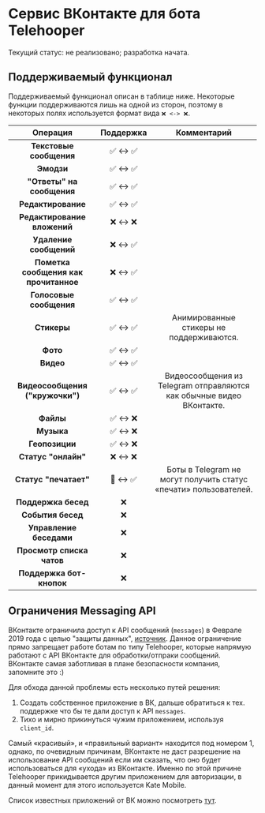 # Сервис ВКонтакте для бота Telehooper

Текущий статус: не реализовано; разработка начата.

## Поддерживаемый функционал

Поддерживаемый функционал описан в таблице ниже. Некоторые функции поддерживаются лишь на одной из сторон, поэтому в некоторых полях используется формат вида `❌ <-> ❌`.

| **Операция**                          | **Поддержка** | **Комментарий**    |
|:-------------------------------------:|:-------------:|:------------------:|
| **Текстовые сообщения**               | ✅ <-> ✅     |                    |
| **Эмодзи**                            | ✅ <-> ✅     |                    |
| **"Ответы" на сообщения**             | ✅ <-> ✅     |                    |
| **Редактирование**                    | ✅ <-> ✅     |                    |
| **Редактирование вложений**           | ❌ <-> ❌     |                    |
| **Удаление сообщений**                | ❌ <-> ✅     |                    |
| **Пометка сообщения как прочитанное** | ❌ <-> ✅     |                    |
| **Голосовые сообщения**               | ✅ <-> ✅     |                    |
| **Стикеры**                           | ✅ <-> ✅     | Анимированные стикеры не поддерживаются. |
| **Фото**                              | ✅ <-> ✅     |                    |
| **Видео**                             | ✅ <-> ✅     |                    |
| **Видеосообщения ("кружочки")**       | ✅ <-> ✅     | Видеосообщения из Telegram отправляются как обычные видео ВКонтакте. |
| **Файлы**                             | ✅ <-> ❌     |                    |
| **Музыка**                            | ✅ <-> ❌     |                    |
| **Геопозиции**                        | ✅ <-> ❌     |                    |
| **Статус "онлайн"**                   | ❌ <-> ❌     |                    |
| **Статус "печатает"**                 | 🚫 <-> ✅     | Боты в Telegram не могут получить статус «печати» пользователей. |
| **Поддержка бесед**                   | ❌            |                    |
| **События бесед**                     | ❌            |                    |
| **Управление беседами**               | ❌            |                    |
| **Просмотр списка чатов**             | ❌            |                    |
| **Поддержка бот-кнопок**              | ❌            |                    |

## Ограничения Messaging API

ВКонтакте ограничила доступ к API сообщений (`messages`) в Феврале 2019 года с целью "защиты данных", [источник](https://dev.vk.com/reference/roadmap#%D0%9E%D0%B3%D1%80%D0%B0%D0%BD%D0%B8%D1%87%D0%B5%D0%BD%D0%B8%D0%B5%20Messages%20API). Данное ограничение прямо запрещает работе ботам по типу Telehooper, которые напрямую работают с API ВКонтакте для обработки/отпраки сообщений. ВКонтакте самая заботливая в плане безопасности компания, запомните это :)

Для обхода данной проблемы есть несколько путей решения:

1. Создать собственное приложение в ВК, дальше обратиться к тех. поддержке что бы те дали доступ к API `messages`.
2. Тихо и мирно прикинуться чужим приложением, используя `client_id`.

Самый «красивый», и «правильный вариант» находится под номером 1, однако, по очевидным причинам, ВКонтакте не даст разрешение на использование API сообщений если им сказать, что оно будет использоваться для «ухода» из ВКонтакте. Именно по этой причине Telehooper прикидывается другим приложением для авторизации, в данный момент для этого используется Kate Mobile.

Список известных приложений от ВК можно посмотреть [тут](https://vkhost.github.io/).
